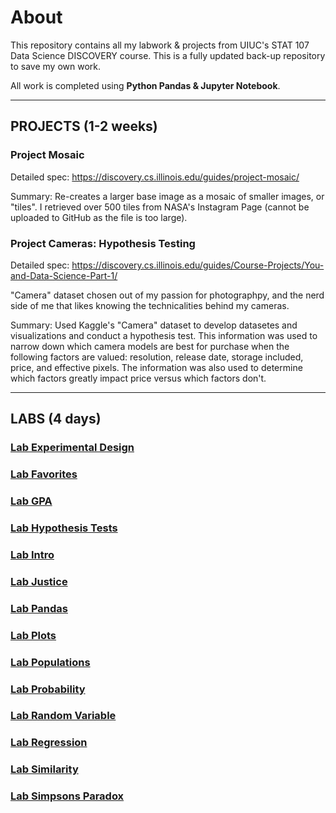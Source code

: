 # About
This repository contains all my labwork & projects from UIUC's STAT 107 Data Science DISCOVERY course. This is a fully updated back-up repository to save my own work. 

All work is completed using **Python Pandas & Jupyter Notebook**.

--------------------------------------------------------------------------------------------------------------------------------------------------------

## PROJECTS (1-2 weeks)

### Project Mosaic
Detailed spec: https://discovery.cs.illinois.edu/guides/project-mosaic/

Summary: Re-creates a larger base image as a mosaic of smaller images, or "tiles". I retrieved over 500 tiles from NASA's Instagram Page (cannot be uploaded to GitHub as the file is too large). 

### Project Cameras: Hypothesis Testing
Detailed spec: https://discovery.cs.illinois.edu/guides/Course-Projects/You-and-Data-Science-Part-1/ 

"Camera" dataset chosen out of my passion for photographpy, and the nerd side of me that likes knowing the technicalities behind my cameras. 

Summary: Used Kaggle's "Camera" dataset to develop datasetes and visualizations and conduct a hypothesis test. This information was used to narrow down which camera models are best for purchase when the following factors are valued: resolution, release date, storage included, price, and effective pixels. The information was also used to determine which factors greatly impact price versus which factors don't. 

--------------------------------------------------------------------------------------------------------------------------------------------------------

 ## LABS (4 days)

 ### [Lab Experimental Design](https://github.com/rkwreck/STAT107_Labs_and_Projects/blob/main/lab_exp_design/lab_exp_design.ipynb)

 ### [Lab Favorites](https://github.com/rkwreck/STAT107_Labs_and_Projects#:~:text=27%20days%20ago-,lab_favorites,-Add%20files%20via)

 ### [Lab GPA](https://github.com/rkwreck/STAT107_Labs_and_Projects#:~:text=27%20days%20ago-,lab_gpa,-Add%20files%20via)
 
 ### [Lab Hypothesis Tests](https://github.com/rkwreck/STAT107_Labs_and_Projects#:~:text=lab_hypothesis_tests)

 ### [Lab Intro](https://github.com/rkwreck/STAT107_Labs_and_Projects#:~:text=27%20days%20ago-,lab_intro,-Add%20files%20via)
 
 ### [Lab Justice](https://github.com/rkwreck/STAT107_Labs_and_Projects#:~:text=27%20days%20ago-,lab_justice,-Add%20files%20via)

 ### [Lab Pandas](https://github.com/rkwreck/STAT107_Labs_and_Projects#:~:text=27%20days%20ago-,lab_pandas,-Add%20files%20via)

 ### [Lab Plots](https://github.com/rkwreck/STAT107_Labs_and_Projects#:~:text=27%20days%20ago-,lab_plots,-Add%20files%20via)

 ### [Lab Populations](https://github.com/rkwreck/STAT107_Labs_and_Projects#:~:text=27%20days%20ago-,lab_populations,-Add%20files%20via)

 ### [Lab Probability](https://github.com/rkwreck/STAT107_Labs_and_Projects#:~:text=27%20days%20ago-,lab_probability,-Add%20files%20via)

 ### [Lab Random Variable](https://github.com/rkwreck/STAT107_Labs_and_Projects#:~:text=27%20days%20ago-,lab_random_variable,-Add%20files%20via)

 ### [Lab Regression](https://github.com/rkwreck/STAT107_Labs_and_Projects#:~:text=27%20days%20ago-,lab_regression,-Add%20files%20via)

 ### [Lab Similarity](https://github.com/rkwreck/STAT107_Labs_and_Projects#:~:text=2%20weeks%20ago-,lab_similarity,-Add%20files%20via)

 ### [Lab Simpsons Paradox](https://github.com/rkwreck/STAT107_Labs_and_Projects#:~:text=lab_simpsons_paradox)

 
 
